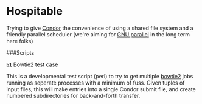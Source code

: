 # Hospitable
Trying to give [Condor](https://research.cs.wisc.edu/htcondor/) the convenience of using a shared file system and a friendly parallel scheduler (we're aiming for [GNU parallel](https://www.gnu.org/software/parallel/) in the long term here folks)

###Scripts

**`b1`**  Bowtie2 test case

This is a developmental test script (perl) to try to get multiple [bowtie2](http://bowtie-bio.sourceforge.net/bowtie2/index.shtml) jobs running as seperate processes with a minimum of fuss.  Given tuples of input files, this will make entries into a single Condor submit file, and create numbered subdirectories for back-and-forth transfer.
